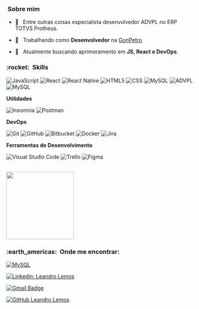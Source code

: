 
<h3> &nbsp;Sobre mim </h3> 
  

- 🤖 &nbsp; Entre outras coisas especialista desenvolvedor ADVPL no ERP TOTVS Protheus.  

- 💼 &nbsp; Trabalhando como **Desenvolvedor** na <a  href="http://gonpetro.com.br">GonPetro</a>  

- 🌱 &nbsp; Atualmente buscando aprimoramento em **JS, React e DevOps**.
  

<h3> :rocket: &nbsp;Skills </h3>
  

![JavaScript](https://img.shields.io/badge/-JavaScript-333333?style=flat&logo=javascript)
![React](https://img.shields.io/badge/-React-333333?style=flat&logo=react)
![React Native](https://img.shields.io/badge/-React%20Native-333333?style=flat&logo=react)
![HTML5](https://img.shields.io/badge/-HTML5-333333?style=flat&logo=HTML5)
![CSS](https://img.shields.io/badge/-CSS-333333?style=flat&logo=CSS3&logoColor=1572B6)
![MySQL](https://img.shields.io/badge/-MySQL-333333?style=flat&logo=mysql)
![ADVPL](https://img.shields.io/badge/totvs-advpl-blue)
![MySQL](https://img.shields.io/badge/-MSSQL-333333?style=flat&logo=microsoft)   

**Utilidades**
  
![Insomnia](https://img.shields.io/badge/-Insomnia-333333?style=flat&logo=insomnia)
![Postman](https://img.shields.io/badge/-Postman-333333?style=flat&logo=postman)

**DevOps**
  

![Git](https://img.shields.io/badge/-Git-333333?style=flat&logo=git)
![GitHub](https://img.shields.io/badge/-GitHub-333333?style=flat&logo=github)
![Bitbucket](https://img.shields.io/badge/-Bitbucket-333333?style=flat&logo=bitbucket)
![Docker](https://img.shields.io/badge/-Docker-333333?style=flat&logo=docker)
![Jira](https://img.shields.io/badge/-Jira-333333?style=flat&logo=jira&logoColor=007ACC)

**Ferramentas de Desenvolvimento**

![Visual Studio Code](https://img.shields.io/badge/-Visual%20Studio%20Code-333333?style=flat&logo=visual-studio-code&logoColor=007ACC)
![Trello](https://img.shields.io/badge/-Trello-333333?style=flat&logo=trello&logoColor=007ACC)
![Figma](https://img.shields.io/badge/-Figma-333333?style=flat&logo=figma&logoColor=007ACC)

<br/>

<a  href="https://github.com/lemossleandro">
<img  height="180em"  src="https://github-readme-stats.vercel.app/api?username=lemossleandro&theme=dracula&show_icons=true" />
</a>

<br/>

<h3> :earth_americas: &nbsp;Onde me encontrar: </h3>

[![MySQL](https://img.shields.io/badge/-ErpLabs-orange?style=flat-square&logo=&logoColor=white&link=https://www.erplabs.com.br) ](https://www.erplabs.com.br)

[![Linkedin: Leandro Lemos](https://img.shields.io/badge/-leandrolemoss-blue?style=flat-square&logo=Linkedin&logoColor=white&link=https://www.linkedin.com/in/leandrolemoss/)](https://www.linkedin.com/in/leandrolemoss/)


[![Gmail Badge](https://img.shields.io/badge/-lemossleandro@gmail.com-006bed?style=flat-square&logo=Gmail&logoColor=white&link=mailto:lemossleandro@gmail.com)](mailto:lemossleandro@gmail.com)
  
[![GitHub Leandro Lemos]( https://img.shields.io/github/followers/lemossleandro?label=follow&style=social)](https://www.linkedin.com/in/leandrolemoss/)
